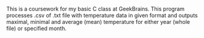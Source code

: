 This is a coursework for my basic C class at GeekBrains.
This program processes .csv of .txt file with temperature data in given format and outputs maximal, minimal and average (mean) temperature for either year (whole file) or specified month.
